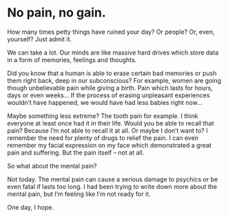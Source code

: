 # No pain, no gain.

How many times petty things have ruined your day? Or people? Or, even, yourself? Just admit it.

We can take a lot. Our minds are like massive hard drives which store data in a form of memories, feelings and thoughts.

Did you know that a human is able to erase certain bad memories or push them right back, deep in our subconscious? For example, women are going though unbelievable pain while giving a birth. Pain which lasts for hours, days or even weeks&#8230; If the process of erasing unpleasant experiences wouldn&#8217;t have happened, we would have had less babies right now&#8230;

Maybe something less extreme? The tooth pain for example. I think everyone at least once had it in their life. Would you be able to recall that pain? Because I&#8217;m not able to recall it at all. Or maybe I don&#8217;t want to? I remember the need for plenty of drugs to relief the pain. I can even remember my facial expression on my face which demonstrated a great pain and suffering. But the pain itself &#8211; not at all.

So what about the mental pain?

Not today. The mental pain can cause a serious damage to psychics or be even fatal if lasts too long. I had been trying to write down more about the mental pain, but I&#8217;m feeling like I&#8217;m not ready for it.

One day, I hope.

<span class="embed-youtube" style="text-align:center; display: block;"></span>

